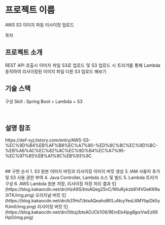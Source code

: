 # 프로젝트 이름

<p align="justify">
  AWS S3 이미지 파일 리사이징 업로드
</p>

목차

## 프로젝트 소개

<p align="justify">
REST API 호출시 이미지 파일 S3로 업로드 및 S3 업로드 시 트리거를 통해 Lambda 동작하여 리사이징된 이미지 파일 다른 S3 업로드 해보기
</p>

## 기술 스택
<p align="justify">
구성 Skill :  Spring Boot + Lambda + S3
</p>

<br>

## 설명 참조
<p align="justify">
https://def-xyj.tistory.com/entry/AWS-S3-%EC%9D%B4%EB%AF%B8%EC%A7%80-%ED%8C%8C%EC%9D%BC-%EB%A6%AC%EC%82%AC%EC%9D%B4%EC%A7%95-%EC%97%85%EB%A1%9C%EB%93%9C
</p>
<br>
## 구현 순서
1. S3 원본 이미지 버킷과 리사이징 이미지 버킷 생성
3. IAM 사용자 추가 및 S3 사용 권한 부여
4. Java Controller, Lambda 소스 및 빌드
5. Lambda 트리거 구성
6. AWS Lambda 원본 저장, 리사이징 저장 처리 결과
![](https://blog.kakaocdn.net/dn/HzA9S/btsAQeg25nC/WluRykzb814VGeK69a3iTK/img.png)
오리지널 버킷
![](https://blog.kakaocdn.net/dn/b31HsT/btsAQeahoBf/LuNcyYesL6MYbpDk5yfUm0/img.png)
리사이징 버킷
![](https://blog.kakaocdn.net/dn/0tbzj/btsAOJCk1O6/9EmEb4Ipg8jpxVwEz69Hp0/img.png)
<br>
